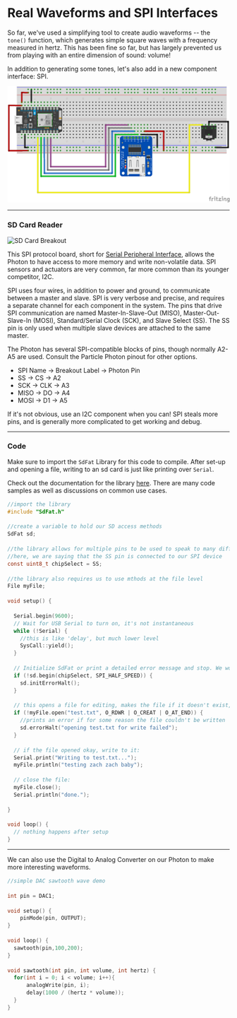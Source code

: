 # Real Waveforms and SPI Interfaces

So far, we've used a simplifying tool to create audio waveforms -- the `tone()` function, which generates simple square waves with a frequency measured in hertz. This has been fine so far, but has largely prevented us from playing with an entire dimension of sound: volume!

In addition to generating some tones, let's also add in a new component interface: SPI.

![SPI](spi.png)

-----

### SD Card Reader

![SD Card Breakout](https://cdn-shop.adafruit.com/970x728/254-05.jpg)

This SPI protocol board, short for [Serial Peripheral Interface](https://en.wikipedia.org/wiki/Serial_Peripheral_Interface_Bus), allows the Photon to have access to more memory and write non-volatile data. SPI sensors and actuators are very common, far more common than its younger competitor, I2C.

SPI uses four wires, in addition to power and ground, to communicate between a master and slave. SPI is very verbose and precise, and requires a separate channel for each component in the system. The pins that drive SPI communication are named Master-In-Slave-Out (MISO), Master-Out-Slave-In (MOSI), Standard/Serial Clock (SCK), and Slave Select (SS). The SS pin is only used when multiple slave devices are attached to the same master.

The Photon has several SPI-compatible blocks of pins, though normally A2-A5 are used. Consult the Particle Photon pinout for other options.

- SPI Name -> Breakout Label -> Photon Pin
- SS -> CS -> A2
- SCK -> CLK -> A3
- MISO -> DO -> A4
- MOSI -> D1 -> A5

If it's not obvious, use an I2C component when you can! SPI steals more pins, and is generally more complicated to get working and debug.

-----

### Code

Make sure to import the `SdFat` Library for this code to compile. After set-up and opening a file, writing to an sd card is just like printing over `Serial`.

Check out the documentation for the library [here](https://github.com/greiman/SdFat-Particle). There are many code samples as well as discussions on common use cases.

```c
//import the library
#include "SdFat.h"

//create a variable to hold our SD access methods
SdFat sd;

//the library allows for multiple pins to be used to speak to many different SPI devices
//here, we are saying that the SS pin is connected to our SPI device
const uint8_t chipSelect = SS;

//the library also requires us to use mthods at the file level
File myFile;

void setup() {

  Serial.begin(9600);
  // Wait for USB Serial to turn on, it's not instantaneous
  while (!Serial) {
    //this is like 'delay', but much lower level
    SysCall::yield();
  }
  
  // Initialize SdFat or print a detailed error message and stop. We work here at half speed, in case our Photon tries to access the SD card before the breakout board is ready
  if (!sd.begin(chipSelect, SPI_HALF_SPEED)) {
    sd.initErrorHalt();
  }

  // this opens a file for editing, makes the file if it doesn't exist, and places our imaginary text cursor at the end.
  if (!myFile.open("test.txt", O_RDWR | O_CREAT | O_AT_END)) {
    //prints an error if for some reason the file couldn't be written
    sd.errorHalt("opening test.txt for write failed");
  }

  // if the file opened okay, write to it:
  Serial.print("Writing to test.txt...");
  myFile.println("testing zach zach baby");

  // close the file:
  myFile.close();
  Serial.println("done.");

}

void loop() {
  // nothing happens after setup
}
```

-----

We can also use the Digital to Analog Converter on our Photon to make more interesting waveforms.

```c
//simple DAC sawtooth wave demo

int pin = DAC1;

void setup() {
    pinMode(pin, OUTPUT);
}

void loop() {
  sawtooth(pin,100,200);
}

void sawtooth(int pin, int volume, int hertz) {
  for(int i = 0; i < volume; i++){
      analogWrite(pin, i);
      delay(1000 / (hertz * volume));
  }
}

```